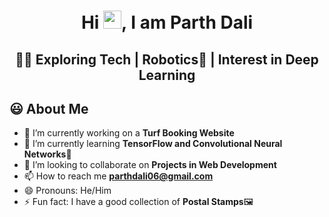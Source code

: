 <h1 align="center">Hi <img src="https://github.com/TheDudeThatCode/TheDudeThatCode/blob/master/Assets/Hi.gif" width="29px">, I am Parth Dali</h1>
<h2 align="center">👨‍💻 Exploring Tech | Robotics🤖 | Interest in Deep Learning</h2>
<!-- <img width="35%" align="right" alt="Github" src="https://user-images.githubusercontent.com/48678280/88862734-4903af80-d201-11ea-968b-9c939d88a37c.gif"/> -->

## 😃 About Me
- 🔭 I’m currently working on a **Turf Booking Website** 
- 🌱 I’m currently learning **TensorFlow and Convolutional Neural Networks**📸
- 👯 I’m looking to collaborate on **Projects in Web Development**
- 📫 How to reach me **parthdali06@gmail.com**
- 😄 Pronouns: He/Him
- ⚡ Fun fact: I have a good collection of **Postal Stamps**🖼
<!-- - 🙌Active in Communities: Robotics Team of my College -->
<br>
<hr\>
<!-- ## Checkout my Portfolio <a href="">here</a> -->


<!-- <h3 align="center">A passionate Web developer and Robotics Enthusiast</h3> -->
